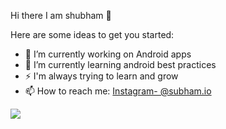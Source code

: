  Hi there I am shubham 👋
 
Here are some ideas to get you started:

- 🔭 I’m currently working on Android apps
- 🌱 I’m currently learning android best practices
- ⚡ I'm always trying to learn and grow
- 📫 How to reach me: [Instagram- @subham.io](https://www.instagram.com/subham.io/)

<img src= "https://github-readme-stats.vercel.app/api?username=shubham423&&show_icons=true&title_color=ffffff&icon_color=bb2acf&text_color=daf7dc&bg_color=151515">
